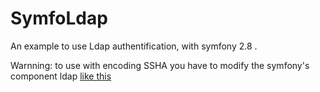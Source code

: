 # SymfoLdap

An example to use Ldap authentification, with symfony 2.8 .


Warnning: to use with encoding SSHA you have to modify the symfony's component ldap [like this](https://github.com/symfony/security/pull/10/files) 
